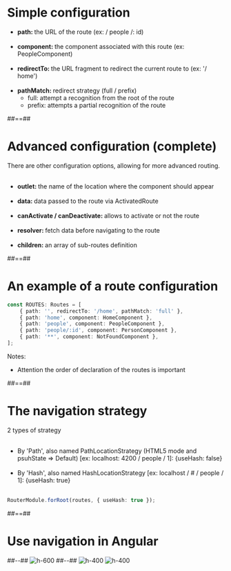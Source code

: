 <!-- .slide-->

# Simple configuration

-   <b> path: </b> the URL of the route (ex: / people /: id) <br> <br>
-   <b> component: </b> the component associated with this route (ex: PeopleComponent) <br> <br>
-   <b> redirectTo: </b> the URL fragment to redirect the current route to (ex: '/ home') <br> <br>
-   <b> pathMatch: </b> redirect strategy (full / prefix)
    -   full: attempt a recognition from the root of the route
    -   prefix: attempts a partial recognition of the route

##==##

<!-- .slide -->

# Advanced configuration (complete)

There are other configuration options, allowing for more advanced routing.
<br> <br>

-   <b> outlet: </b> the name of the location where the component should appear <br> <br>
-   <b> data: </b> data passed to the route via ActivatedRoute <br> <br>
-   <b> canActivate / canDeactivate: </b> allows to activate or not the route <br> <br>
-   <b> resolver: </b> fetch data before navigating to the route <br> <br>
-   <b> children: </b> an array of sub-routes definition

##==##

<!-- .slide: class="with-code inconsolata" -->

# An example of a route configuration

```typescript
const ROUTES: Routes = [
    { path: '', redirectTo: '/home', pathMatch: 'full' },
    { path: 'home', component: HomeComponent },
    { path: 'people', component: PeopleComponent },
    { path: 'people/:id', component: PersonComponent },
    { path: '**', component: NotFoundComponent },
];
```

<!-- .element: class="big-code" -->

Notes:

-   Attention the order of declaration of the routes is important

##==##

<!-- .slide: class="with-code inconsolata" -->

# The navigation strategy

2 types of strategy <br> <br>

-   By 'Path', also named PathLocationStrategy (HTML5 mode and psuhState => Default) [ex: localhost: 4200 / people / 1]: {useHash: false} <br> <br>
-   By 'Hash', also named HashLocationStrategy [ex: localhost / # / people / 1]: {useHash: true} <br> <br>

```typescript
RouterModule.forRoot(routes, { useHash: true });
```

<!-- .element: class="big-code" -->

##==##

<!-- .slide: class="two-column-layout" -->

# Use navigation in Angular

##--##
![h-600](assets/images/school/navigation/navigation_routing_module.png)
##--##
![h-400](assets/images/school/navigation/navigation_root_module.png)
![h-400](assets/images/school/navigation/navigation_router_outlet.png)
